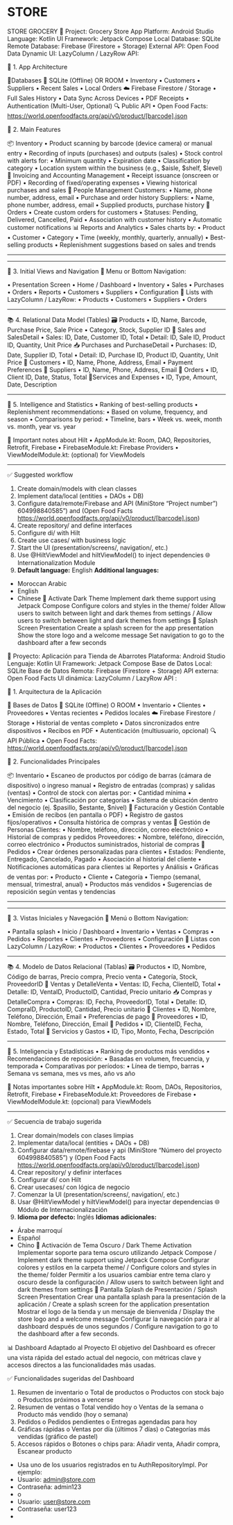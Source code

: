 # STORE
STORE GROCERY
📱 Project: Grocery Store App
Platform: Android Studio
Language: Kotlin
UI Framework: Jetpack Compose
Local Database: SQLite
Remote Database: Firebase (Firestore + Storage)
External API: Open Food Data
Dynamic UI: LazyColumn / LazyRow
API:

🧱 1. App Architecture

💾Databases
📍 SQLite (Offline) OR ROOM
• Inventory
• Customers
• Suppliers
• Recent Sales
• Local Orders
☁️ Firebase Firestore / Storage
• Full Sales History
• Data Sync Across Devices
• PDF Receipts
• Authentication (Multi-User, Optional)
🔍 Public API
• Open Food Facts:
https://world.openfoodfacts.org/api/v0/product/[barcode].json

🧩 2. Main Features

📦 Inventory
• Product scanning by barcode (device camera) or manual entry
• Recording of inputs (purchases) and outputs (sales)
• Stock control with alerts for:
• Minimum quantity
• Expiration date
• Classification by category
• Location system within the business (e.g., $aisle, $shelf, $level)
🧾 Invoicing and Accounting Management
• Receipt issuance (onscreen or PDF)
• Recording of fixed/operating expenses
• Viewing historical purchases and sales
👤 People Management
Customers:
• Name, phone number, address, email
• Purchase and order history
Suppliers:
• Name, phone number, address, email
• Supplied products, purchase history
🛒 Orders
• Create custom orders for customers
• Statuses: Pending, Delivered, Cancelled, Paid
• Association with customer history
• Automatic customer notifications
📊 Reports and Analytics
• Sales charts by:
• Product
• Customer
• Category
• Time (weekly, monthly, quarterly, annually)
• Best-selling products
• Replenishment suggestions based on sales and trends
________________________________________
________________________________________
📱 3. Initial Views and Navigation
🧭 Menu or Bottom Navigation:

• Presentation Screen
• Home / Dashboard
• Inventory
• Sales
• Purchases
• Orders
• Reports
• Customers
• Suppliers
• Configuration
🔁 Lists with LazyColumn / LazyRow:
• Products
• Customers
• Suppliers
• Orders
________________________________________
📚 4. Relational Data Model (Tables)
🗃️ Products
• ID, Name, Barcode, Purchase Price, Sale Price
• Category, Stock, Supplier ID
🧾 Sales and SalesDetail
• Sales: ID, Date, Customer ID, Total
• Detail: ID, Sale ID, Product ID, Quantity, Unit Price
📥 Purchases and PurchaseDetail
• Purchases: ID, Date, Supplier ID, Total
• Detail: ID, Purchase ID, Product ID, Quantity, Unit Price
👤 Customers
• ID, Name, Phone, Address, Email
• Payment Preferences
🚚 Suppliers
• ID, Name, Phone, Address, Email
🧾 Orders
• ID, Client ID, Date, Status, Total
💸Services and Expenses
• ID, Type, Amount, Date, Description
________________________________________
🧠 5. Intelligence and Statistics
• Ranking of best-selling products
• Replenishment recommendations:
• Based on volume, frequency, and season
• Comparisons by period:
• Timeline, bars
• Week vs. week, month vs. month, year vs. year

📝 Important notes about Hilt
• AppModule.kt: Room, DAO, Repositories, Retrofit, Firebase
• FirebaseModule.kt: Firebase Providers
• ViewModelModule.kt: (optional) for ViewModels
________________________________________
✅ Suggested workflow
1. Create domain/models with clean classes
2. Implement data/local (entities + DAOs + DB)
3. Configure data/remote/Firebase and API (MiniStore “Project number”) 604998840585”) and (Open Food Facts https://world.openfoodfacts.org/api/v0/product/[barcode].json)
4. Create repository/ and define interfaces
5. Configure di/ with Hilt
6. Create use cases/ with business logic
7. Start the UI (presentation/screens/, navigation/, etc.)
8. Use @HiltViewModel and hiltViewModel() to inject dependencies
🌐Internationalization Module
1. **Default language:** English
**Additional languages:**
- Moroccan Arabic
- English
- Chinese
🌙 Activate Dark Theme
Implement dark theme support using Jetpack Compose
Configure colors and styles in the theme/ folder
Allow users to switch between light and dark themes from settings / Allow users to switch between light and dark themes from settings
🚀 Splash Screen Presentation
Create a splash screen for the app presentation
Show the store logo and a welcome message
Set navigation to go to the dashboard after a few seconds

📱 Proyecto: Aplicación para Tienda de Abarrotes
Plataforma: Android Studio
Lenguaje: Kotlin
UI Framework: Jetpack Compose
Base de Datos Local: SQLite
Base de Datos Remota: Firebase (Firestore + Storage)
API externa: Open Food Facts
UI dinámica: LazyColumn / LazyRow
API :

🧱 1. Arquitectura de la Aplicación

💾 Bases de Datos
📍 SQLite (Offline) O ROOM
•	Inventario
•	Clientes
•	Proveedores
•	Ventas recientes
•	Pedidos locales
☁️ Firebase Firestore / Storage
•	Historial de ventas completo
•	Datos sincronizados entre dispositivos
•	Recibos en PDF
•	Autenticación (multiusuario, opcional)
🔍 API Pública
•	Open Food Facts:
https://world.openfoodfacts.org/api/v0/product/[barcode].json

🧩 2. Funcionalidades Principales

📦 Inventario
•	Escaneo de productos por código de barras (cámara de dispositivo) o ingreso manual
•	Registro de entradas (compras) y salidas (ventas)
•	Control de stock con alertas por:
•	Cantidad mínima
•	Vencimiento
•	Clasificación por categorías
•	Sistema de ubicación dentro del negocio (ej. $pasillo, $estante, $nivel)
🧾 Facturación y Gestión Contable
•	Emisión de recibos (en pantalla o PDF)
•	Registro de gastos fijos/operativos
•	Consulta histórica de compras y ventas
👤 Gestión de Personas
Clientes:
•	Nombre, teléfono, dirección, correo electrónico
•	Historial de compras y pedidos
Proveedores:
•	Nombre, teléfono, dirección, correo electrónico
•	Productos suministrados, historial de compras
🛒 Pedidos
•	Crear órdenes personalizadas para clientes
•	Estados: Pendiente, Entregado, Cancelado, Pagado
•	Asociación al historial del cliente
•	Notificaciones automáticas para clientes
📊 Reportes y Análisis
•	Gráficas de ventas por:
•	Producto
•	Cliente
•	Categoría
•	Tiempo (semanal, mensual, trimestral, anual)
•	Productos más vendidos
•	Sugerencias de reposición según ventas y tendencias
________________________________________
________________________________________
📱 3. Vistas Iniciales y Navegación
🧭 Menú o Bottom Navigation:

•	Pantalla splash
•	Inicio / Dashboard
•	Inventario
•	Ventas
•	Compras
•	Pedidos
•	Reportes
•	Clientes
•	Proveedores
•	Configuración
🔁 Listas con LazyColumn / LazyRow:
•	Productos
•	Clientes
•	Proveedores
•	Pedidos
________________________________________
📚 4. Modelo de Datos Relacional (Tablas)
🗃️ Productos
•	ID, Nombre, Código de barras, Precio compra, Precio venta
•	Categoría, Stock, ProveedorID
🧾 Ventas y DetalleVenta
•	Ventas: ID, Fecha, ClienteID, Total
•	Detalle: ID, VentaID, ProductoID, Cantidad, Precio unitario
📥 Compras y DetalleCompra
•	Compras: ID, Fecha, ProveedorID, Total
•	Detalle: ID, CompraID, ProductoID, Cantidad, Precio unitario
👤 Clientes
•	ID, Nombre, Teléfono, Dirección, Email
•	Preferencias de pago
🚚 Proveedores
•	ID, Nombre, Teléfono, Dirección, Email
🧾 Pedidos
•	ID, ClienteID, Fecha, Estado, Total
💸 Servicios y Gastos
•	ID, Tipo, Monto, Fecha, Descripción
________________________________________
🧠 5. Inteligencia y Estadísticas
•	Ranking de productos más vendidos
•	Recomendaciones de reposición:
•	Basadas en volumen, frecuencia, y temporada
•	Comparativas por períodos:
•	Línea de tiempo, barras
•	Semana vs semana, mes vs mes, año vs año



📝 Notas importantes sobre Hilt
•	AppModule.kt: Room, DAOs, Repositorios, Retrofit, Firebase
•	FirebaseModule.kt: Proveedores de Firebase
•	ViewModelModule.kt: (opcional) para ViewModels
________________________________________
✅ Secuencia de trabajo sugerida
1.	Crear domain/models con clases limpias
2.	Implementar data/local (entities + DAOs + DB)
3.	Configurar data/remote/firebase y api (MiniStore “Número del proyecto 604998840585”) y (Open Food Facts https://world.openfoodfacts.org/api/v0/product/[barcode].json)
4.	Crear repository/ y definir interfaces
5.	Configurar di/ con Hilt
6.	Crear usecases/ con lógica de negocio
7.	Comenzar la UI (presentation/screens/, navigation/, etc.)
8.	Usar @HiltViewModel y hiltViewModel() para inyectar dependencias
🌐 Módulo de Internacionalización
1.	**Idioma por defecto:** Inglés
**Idiomas adicionales:**
- Árabe marroquí
- Español
- Chino
🌙 Activación de Tema Oscuro / Dark Theme Activation
Implementar soporte para tema oscuro utilizando Jetpack Compose / Implement dark theme support using Jetpack Compose
Configurar colores y estilos en la carpeta theme/ / Configure colors and styles in the theme/ folder
Permitir a los usuarios cambiar entre tema claro y oscuro desde la configuración / Allow users to switch between light and dark themes from settings
🚀 Pantalla Splash de Presentación / Splash Screen Presentation
Crear una pantalla splash para la presentación de la aplicación / Create a splash screen for the application presentation
Mostrar el logo de la tienda y un mensaje de bienvenida / Display the store logo and a welcome message
Configurar la navegación para ir al dashboard después de unos segundos / Configure navigation to go to the dashboard after a few seconds.


📊 Dashboard Adaptado al Proyecto
El objetivo del Dashboard es ofrecer una vista rápida del estado actual del negocio, con métricas clave y accesos directos a las funcionalidades más usadas.

✅ Funcionalidades sugeridas del Dashboard
1.	Resumen de inventario
o	Total de productos
o	Productos con stock bajo
o	Productos próximos a vencerse
2.	Resumen de ventas
o	Total vendido hoy
o	Ventas de la semana
o	Producto más vendido (hoy o semana)
3.	Pedidos
o	Pedidos pendientes
o	Entregas agendadas para hoy
4.	Gráficas rápidas
o	Ventas por día (últimos 7 días)
o	Categorías más vendidas (gráfico de pastel)
5.	Accesos rápidos
o	Botones o chips para: Añadir venta, Añadir compra, Escanear producto


- Usa uno de los usuarios registrados en tu AuthRepositoryImpl. Por ejemplo:
- Usuario: admin@store.com
- Contraseña: admin123
- o
- Usuario: user@store.com
- Contraseña: user123
- 






